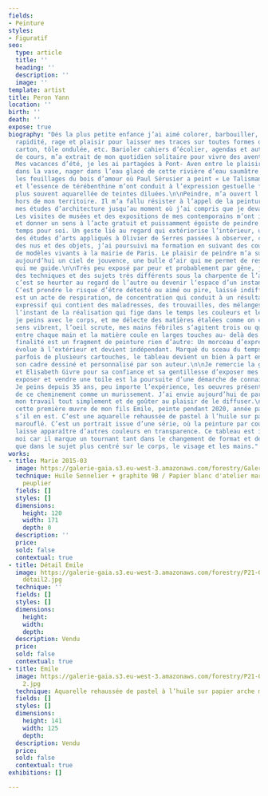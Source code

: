 ```yaml
---
fields:
- Peinture
styles:
- Figuratif
seo:
  type: article
  title: ''
  heading: ''
  description: ''
  image: ''
template: artist
title: Peron Yann
location: ''
birth: ''
death: ''
expose: true
biography: "Dés la plus petite enfance j’ai aimé colorer, barbouiller, créer avec
  rapidité, rage et plaisir pour laisser mes traces sur toutes formes de papier, bois,
  carton, tôle ondulée, etc. Barioler cahiers d’écolier, agendas et autres supports
  de cours, m’a extrait de mon quotidien solitaire pour vivre des aventures oniriques.
  Mes vacances d’été, je les ai partagées à Pont- Aven entre le plaisir de m’enliser
  dans la vase, nager dans l’eau glacé de cette rivière d’eau saumâtre et observer
  les feuillages du bois d’amour où Paul Sérusier a peint « Le Talisman ».\n\n\tL’eau
  et l’essence de térébenthine m’ont conduit à l’expression gestuelle figurative le
  plus souvent aquarellée de teintes diluées.\n\nPeindre, m’a ouvert l’esprit et pousser
  hors de mon territoire. Il m’a fallu résister à l’appel de la peinture pour poursuivre
  mes études d’architecture jusqu’au moment où j’ai compris que je devais vivre avec.
  Les visites de musées et des expositions de mes contemporains m’ont influencées
  et donner un sens à l’acte gratuit et puissamment égoïste de peindre.\n\nC’est un
  temps pour soi. Un geste lié au regard qui extériorise l’intérieur, une étape spirituelle.\n\nAprès
  des études d’arts appliqués à Olivier de Serres passées à observer, créer et dessiner
  des nus et des objets, j’ai poursuivi ma formation en suivant des cours de peinture
  de modèles vivants à la mairie de Paris. Le plaisir de peindre m’a submergé et reste
  aujourd’hui un ciel de jouvence, une bulle d’air qui me permet de respirer l’âme
  qui me guide.\n\nTrès peu exposé par peur et probablement par gêne, j’ai expérimenté
  des techniques et des sujets très différents sous la charpente de l’atelier. S’exposer,
  c’est se heurter au regard de l’autre ou devenir l‘espace d’un instant son recueil.
  C’est prendre le risque d’être détesté ou aimé ou pire, laissé indifférent. Peindre
  est un acte de respiration, de concentration qui conduit à un résultat graphique
  expressif qui contient des maladresses, des trouvailles, des mélanges, des repentirs,
  l’instant de la réalisation qui fige dans le temps les couleurs et le sujet. Figuratif,
  je peins avec le corps, et me délecte des matières étalées comme on cuisine. Mes
  sens vibrent, l’oeil scrute, mes mains fébriles s’agitent trois ou quatre pinceaux
  entre chaque main et la matière coule en larges touches au- delà des contours. La
  finalité est un fragment de peinture rien d’autre: Un morceau d’expression qui désormais
  évolue à l’extérieur et devient indépendant. Marqué du sceau du temps de sa création
  parfois de plusieurs cartouches, le tableau devient un bien à part entière dans
  son cadre dessiné et personnalisé par son auteur.\n\nJe remercie la galerie Gaia
  et Elisabeth Givre pour sa confiance et sa gentillesse d’exposer mes oeuvres. Peindre,
  exposer et vendre une toile est la poursuite d’une démarche de connaissance de soi.
  Je peins depuis 35 ans, peu importe l’expérience, les oeuvres présentées sont issues
  de ce cheminement comme un murissement. J’ai envie aujourd’hui de partager, de montrer
  mon travail tout simplement et de goûter au plaisir de le diffuser.\n\nAlors, j’expose
  cette première œuvre de mon fils Emile, peinte pendant 2020, année particulière
  s’il en est. C’est une aquarelle rehaussée de pastel à l’huile sur papier arche
  marouflé. C’est un portrait issue d’une série, où la peinture par couches successives
  laisse apparaître d’autres couleurs en transparence. Ce tableau est important pour
  moi car il marque un tournant tant dans le changement de format et de technique
  que dans le sujet plus centré sur le corps, le visage et les mains."
works:
- title: Marie 2015-03
  image: https://galerie-gaia.s3.eu-west-3.amazonaws.com/forestry/Galerie Gaïa- 02.jpg
  technique: Huile Sennelier + graphite 9B / Papier blanc d'atelier marouflé sur cp
    peuplier
  fields: []
  styles: []
  dimensions:
    height: 120
    width: 171
    depth: 0
  description: ''
  price: 
  sold: false
  contextual: true
- title: Détail Emile
  image: https://galerie-gaia.s3.eu-west-3.amazonaws.com/forestry/P21-00 emile 2020-
    détail2.jpg
  technique: ''
  fields: []
  styles: []
  dimensions:
    height: 
    width: 
    depth: 
  description: Vendu
  price: 
  sold: false
  contextual: true
- title: Emile
  image: https://galerie-gaia.s3.eu-west-3.amazonaws.com/forestry/P21-00 emile 2020
    2.jpg
  technique: Aquarelle rehaussée de pastel à l’huile sur papier arche marouflé
  fields: []
  styles: []
  dimensions:
    height: 141
    width: 125
    depth: 
  description: Vendu
  price: 
  sold: false
  contextual: true
exhibitions: []

---
```

